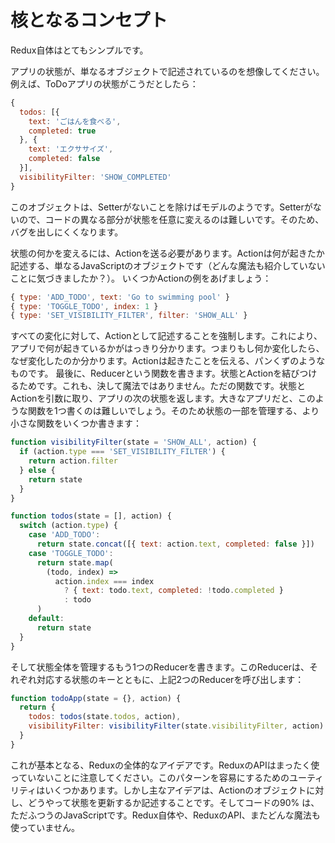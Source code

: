 # 核となるコンセプト

Redux自体はとてもシンプルです。

アプリの状態が、単なるオブジェクトで記述されているのを想像してください。例えば、ToDoアプリの状態がこうだとしたら：

```js
{
  todos: [{
    text: 'ごはんを食べる',
    completed: true
  }, {
    text: 'エクササイズ',
    completed: false
  }],
  visibilityFilter: 'SHOW_COMPLETED'
}
```

このオブジェクトは、Setterがないことを除けばモデルのようです。Setterがないので、コードの異なる部分が状態を任意に変えるのは難しいです。そのため、バグを出しにくくなります。

状態の何かを変えるには、Actionを送る必要があります。Actionは何が起きたか記述する、単なるJavaScriptのオブジェクトです（どんな魔法も紹介していないことに気づきましたか？）。 いくつかActionの例をあげましょう：

```js
{ type: 'ADD_TODO', text: 'Go to swimming pool' }
{ type: 'TOGGLE_TODO', index: 1 }
{ type: 'SET_VISIBILITY_FILTER', filter: 'SHOW_ALL' }
```

すべての変化に対して、Actionとして記述することを強制します。これにより、アプリで何が起きているかがはっきり分かります。つまりもし何か変化したら、なぜ変化したのか分かります。Actionは起きたことを伝える、パンくずのようなものです。
最後に、Reducerという関数を書きます。状態とActionを結びつけるためです。これも、決して魔法ではありません。ただの関数です。状態とActionを引数に取り、アプリの次の状態を返します。大きなアプリだと、このような関数を1つ書くのは難しいでしょう。そのため状態の一部を管理する、より小さな関数をいくつか書きます：

```js
function visibilityFilter(state = 'SHOW_ALL', action) {
  if (action.type === 'SET_VISIBILITY_FILTER') {
    return action.filter
  } else {
    return state
  }
}

function todos(state = [], action) {
  switch (action.type) {
    case 'ADD_TODO':
      return state.concat([{ text: action.text, completed: false }])
    case 'TOGGLE_TODO':
      return state.map(
        (todo, index) =>
          action.index === index
            ? { text: todo.text, completed: !todo.completed }
            : todo
      )
    default:
      return state
  }
}
```

そして状態全体を管理するもう1つのReducerを書きます。このReducerは、それぞれ対応する状態のキーとともに、上記2つのReducerを呼び出します：

```js
function todoApp(state = {}, action) {
  return {
    todos: todos(state.todos, action),
    visibilityFilter: visibilityFilter(state.visibilityFilter, action)
  }
}
```

これが基本となる、Reduxの全体的なアイデアです。ReduxのAPIはまったく使っていないことに注意してください。このパターンを容易にするためのユーティリティはいくつかあります。しかし主なアイデアは、Actionのオブジェクトに対し、どうやって状態を更新するか記述することです。そしてコードの90%
は、ただふつうのJavaScriptです。Redux自体や、ReduxのAPI、またどんな魔法も使っていません。
